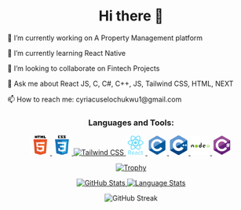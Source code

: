 

<h1 align="center">Hi there 👋</h1>

<p align="left">🔭 I’m currently working on A Property Management platform</p>
<p align="left">🌱 I’m currently learning React Native</p>
<p align="left">👯 I’m looking to collaborate on Fintech Projects</p>
<p align="left">💬 Ask me about React JS, C, C#, C++, JS, Tailwind CSS, HTML, NEXT</p>
<p align="left">📫 How to reach me: cyriacuselochukwu1@gmail.com</p>

<h3 align="center">Languages and Tools:</h3>
<p align="center">
  <a href="https://developer.mozilla.org/en-US/docs/Web/HTML" target="_blank" rel="noreferrer">
    <img src="https://raw.githubusercontent.com/devicons/devicon/master/icons/html5/html5-original-wordmark.svg" alt="HTML5" width="40" height="40"/>
  </a>
  <a href="https://www.w3schools.com/css/" target="_blank" rel="noreferrer">
    <img src="https://raw.githubusercontent.com/devicons/devicon/master/icons/css3/css3-original-wordmark.svg" alt="CSS3" width="40" height="40"/>
  </a>
  <a href="https://tailwindcss.com/" target="_blank" rel="noreferrer">
    <img src="https://www.vectorlogo.zone/logos/tailwindcss/tailwindcss-icon.svg" alt="Tailwind CSS" width="40" height="40"/>
  </a>
  <a href="https://reactjs.org/" target="_blank" rel="noreferrer">
    <img src="https://raw.githubusercontent.com/devicons/devicon/master/icons/react/react-original-wordmark.svg" alt="React" width="40" height="40"/>
  </a>
  <a href="https://en.wikipedia.org/wiki/C_(programming_language)" target="_blank" rel="noreferrer">
    <img src="https://raw.githubusercontent.com/devicons/devicon/master/icons/c/c-original.svg" alt="C" width="40" height="40"/>
  </a>
  <a href="https://en.wikipedia.org/wiki/C%2B%2B" target="_blank" rel="noreferrer">
    <img src="https://raw.githubusercontent.com/devicons/devicon/master/icons/cplusplus/cplusplus-original.svg" alt="C++" width="40" height="40"/>
  </a>
  <a href="https://nodejs.org" target="_blank" rel="noreferrer">
    <img src="https://raw.githubusercontent.com/devicons/devicon/master/icons/nodejs/nodejs-original-wordmark.svg" alt="Node.js" width="40" height="40"/>
  </a>
  <a href="https://docs.microsoft.com/en-us/dotnet/csharp/" target="_blank" rel="noreferrer">
    <img src="https://raw.githubusercontent.com/devicons/devicon/master/icons/csharp/csharp-original.svg" alt="C#" width="40" height="40"/>
  </a>
</p>

<p align="center">
  <a href="https://github-readme-stats.vercel.app/api?username=cyriacus73&show_icons=true&theme=dark#gh-dark-mode-only"/>
  <a href="https://github-profile-trophy.vercel.app/?username=cyriacus73&theme=synthwave">
    <img src="https://github-profile-trophy.vercel.app/?username=cyriacus73&theme=synthwave" alt="Trophy" />
  </a>
</p>

<p align="center">
  <a href="https://github.com/anuraghazra/github-readme-stats">
    <img src="https://github-readme-stats.vercel.app/api/top-langs?username=cyriacus73&show_icons=true&locale=en&layout=compact&theme=synthwave" alt="GitHub Stats" />
  </a>
  <a href="https://github.com/anuraghazra/github-readme-stats">
    <img src="https://github-readme-stats.vercel.app/api?username=cyriacus73&show_icons=true&locale=en&theme=synthwave" alt="Language Stats" />
  </a>
</p>

<p align="center">
  <img src="https://github-readme-streak-stats.herokuapp.com/?user=cyriacus73" alt="GitHub Streak" />
</p>
